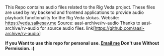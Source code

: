 This Repo contains audio files related to the Rig Veda project. These files are used by my backend and frontend applications to provide audio playback functionality for the Rig Veda slokas.
Website: https://veda.saikesav.me
Source: aasi-archive/rv-audio
Thanks to aasi-archive/rv-audio for source audio files.
link[https://github.com/aasi-archive/rv-audio]

**If you Want to use this repo for personal use. [Email me](mailto:saikesav67254@gmail.com) Don't use Without Permission. :)**

